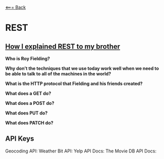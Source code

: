 [<=== Back](README.md)

# REST

## [How I explained REST to my brother](https://gist.github.com/brookr/5977550)

**Who is Roy Fielding?**


**Why don’t the techniques that we use today work well when we need to be able to talk to all of the machines in the world?**


**What is the HTTP protocol that Fielding and his friends created?**


**What does a GET do?**


**What does a POST do?**


**What does PUT do?**


**What does PATCH do?**

## API Keys

Geocoding API:
Weather Bit API:
Yelp API Docs:
The Movie DB API Docs:
